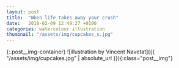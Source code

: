 ```yaml
---
layout: post
title:  "When life takes away your crush"
date:   2018-02-09 12:49:27 +0100
categories: watercolour illustration
thumbnail: "/assets/img/cupcakes_s.jpg"
---
```

{:.post__img-container}
  ![illustration by Vincent Navetat]({{ "/assets/img/cupcakes.jpg" | absolute_url }}){:class="post__img"}
